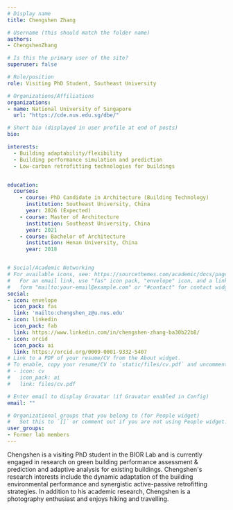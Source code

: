 ```yaml
---
# Display name
title: Chengshen Zhang

# Username (this should match the folder name)
authors:
- ChengshenZhang

# Is this the primary user of the site?
superuser: false

# Role/position
role: Visiting PhD Student, Southeast University

# Organizations/Affiliations
organizations:
- name: National University of Singapore
  url: "https://cde.nus.edu.sg/dbe/"

# Short bio (displayed in user profile at end of posts)
bio:

interests:
  - Building adaptability/flexibility
  - Building performance simulation and prediction
  - Low-carbon retrofitting technologies for buildings


education:
  courses:
    - course: PhD Candidate in Architecture (Building Technology)
      institution: Southeast University, China
      year: 2026 (Expected)
    - course: Master of Architecture
      institution: Southeast University, China
      year: 2021
    - course: Bachelor of Architecture
      institution: Henan University, China
      year: 2018


# Social/Academic Networking
# For available icons, see: https://sourcethemes.com/academic/docs/page-builder/#icons
#   For an email link, use "fas" icon pack, "envelope" icon, and a link in the
#   form "mailto:your-email@example.com" or "#contact" for contact widget.
social:
- icon: envelope
  icon_pack: fas
  link: 'mailto:chengshen_z@u.nus.edu'
- icon: linkedin
  icon_pack: fab
  link: https://www.linkedin.com/in/chengshen-zhang-ba30b22b8/
- icon: orcid
  icon_pack: ai
  link: https://orcid.org/0009-0001-9332-5407
# Link to a PDF of your resume/CV from the About widget.
# To enable, copy your resume/CV to `static/files/cv.pdf` and uncomment the lines below.
# - icon: cv
#   icon_pack: ai
#   link: files/cv.pdf

# Enter email to display Gravatar (if Gravatar enabled in Config)
email: ""

# Organizational groups that you belong to (for People widget)
#   Set this to `[]` or comment out if you are not using People widget.
user_groups:
- Former lab members
---
```


Chengshen is a visiting PhD student in the BIOR Lab and is currently engaged in research on green building performance assessment & prediction and adaptive analysis for existing buildings. Chengshen's research interests include the dynamic adaptation of the building environmental performance and synergistic active-passive retrofitting strategies. In addition to his academic research, Chengshen is a photography enthusiast and enjoys hiking and travelling.